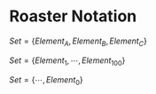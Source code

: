 
# Roaster Notation

<!--  F : Roaster Notation Enumeration  -->
$Set = \lbrace Element_{ A} , Element_{ B} , Element_{ C} \rbrace$


<!--  F : Roaster Notation Finite Range  -->
$Set = \lbrace Element_{ 1} , \cdots , Element_{ 100} \rbrace$


<!--  F : Roaster Notation Infinite Range  -->
$Set = \lbrace \cdots , Element_{ 0} \rbrace$


<br>
